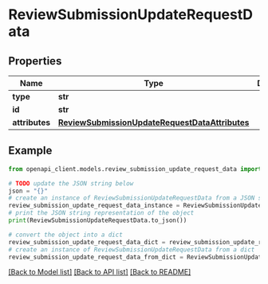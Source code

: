 # ReviewSubmissionUpdateRequestData


## Properties

Name | Type | Description | Notes
------------ | ------------- | ------------- | -------------
**type** | **str** |  | 
**id** | **str** |  | 
**attributes** | [**ReviewSubmissionUpdateRequestDataAttributes**](ReviewSubmissionUpdateRequestDataAttributes.md) |  | [optional] 

## Example

```python
from openapi_client.models.review_submission_update_request_data import ReviewSubmissionUpdateRequestData

# TODO update the JSON string below
json = "{}"
# create an instance of ReviewSubmissionUpdateRequestData from a JSON string
review_submission_update_request_data_instance = ReviewSubmissionUpdateRequestData.from_json(json)
# print the JSON string representation of the object
print(ReviewSubmissionUpdateRequestData.to_json())

# convert the object into a dict
review_submission_update_request_data_dict = review_submission_update_request_data_instance.to_dict()
# create an instance of ReviewSubmissionUpdateRequestData from a dict
review_submission_update_request_data_from_dict = ReviewSubmissionUpdateRequestData.from_dict(review_submission_update_request_data_dict)
```
[[Back to Model list]](../README.md#documentation-for-models) [[Back to API list]](../README.md#documentation-for-api-endpoints) [[Back to README]](../README.md)



